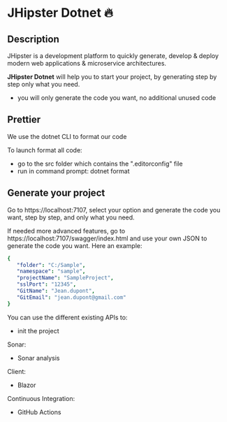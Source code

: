 # JHipster Dotnet 🔥

## Description

JHipster is a development platform to quickly generate, develop & deploy modern web applications & microservice architectures.

**JHipster Dotnet** will help you to start your project, by generating step by step only what you need.

- you will only generate the code you want, no additional unused code

## Prettier

We use the dotnet CLI to format our code

To launch format all code:

- go to the src folder which contains the ".editorconfig" file
- run in command prompt: dotnet format

## Generate your project

Go to https://localhost:7107, select your option and generate the code you want, step by step, and only what you need.

If needed more advanced features, go to https://localhost:7107/swagger/index.html and use your own JSON to generate the code you want. Here an example:

<!-- prettier-ignore-start -->
```yaml
{
   "folder": "C:/Sample",
   "namespace": "sample",
   "projectName": "SampleProject",
   "sslPort": "12345",
   "GitName": "Jean.dupont",
   "GitEmail": "jean.dupont@gmail.com"
}
```
<!-- prettier-ignore-end -->

You can use the different existing APIs to:

- init the project

Sonar:

- Sonar analysis

Client:

- Blazor

Continuous Integration:

- GitHub Actions